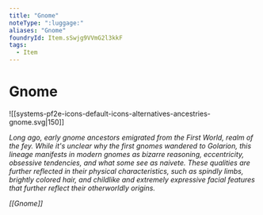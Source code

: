 ```yaml
---
title: "Gnome"
noteType: ":luggage:"
aliases: "Gnome"
foundryId: Item.sSwjg9VVmG2l3kkF
tags:
  - Item
---
```


# Gnome
![[systems-pf2e-icons-default-icons-alternatives-ancestries-gnome.svg|150]]

_Long ago, early gnome ancestors emigrated from the First World, realm of the fey. While it's unclear why the first gnomes wandered to Golarion, this lineage manifests in modern gnomes as bizarre reasoning, eccentricity, obsessive tendencies, and what some see as naivete. These qualities are further reflected in their physical characteristics, such as spindly limbs, brightly colored hair, and childlike and extremely expressive facial features that further reflect their otherworldly origins._

_[[Gnome]]_
